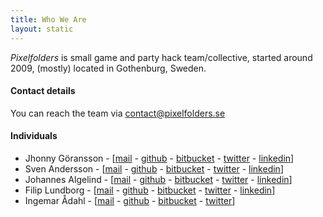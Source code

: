 ```yaml
---
title: Who We Are
layout: static
---
```

*Pixelfolders* is small game and party hack team/collective, started around 2009, (mostly) located in Gothenburg, Sweden.

#### Contact details
You can reach the team via <a href="mailto:contact@pixelfolders.se">contact@pixelfolders.se</a>

#### Individuals
* Jhonny Göransson - [<a href="mailto:jhonny@pixelfolders.se">mail</a> - <a href="https://github.com/Jhonnyg/">github</a> - <a href="https://bitbucket.org/jhonnygoransson/">bitbucket</a> - <a href="https://twitter.com/jhonnygoransson">twitter</a> - <a href="http://se.linkedin.com/in/jhonnygoransson/">linkedin</a>]
* Sven Andersson - [<a href="mailto:sven@pixelfolders.se">mail</a> - <a href="https://github.com/andsve/">github</a> - <a href="https://bitbucket.org/andsve/">bitbucket</a> - <a href="https://twitter.com/andsve">twitter</a> - <a href="http://se.linkedin.com/in/andsve/">linkedin</a>]
* Johannes Algelind - [<a href="mailto:jonte@pixelfolders.se">mail</a> - <a href="https://github.com/jalgelind/">github</a> - <a href="https://bitbucket.org/jalgelind/">bitbucket</a> - <a href="https://twitter.com/jalgelind">twitter</a> - <a href="http://se.linkedin.com/pub/johannes-algelind/23/b06/871">linkedin</a>]
* Filip Lundborg - [<a href="mailto:filip@pixelfolders.se">mail</a> - <a href="https://github.com/jalgelind/">github</a> - <a href="https://bitbucket.org/jalgelind/">bitbucket</a> - <a href="https://twitter.com/jalgelind">twitter</a> - <a href="http://se.linkedin.com/pub/filip-lundborg/83/589/970">linkedin</a>]
* Ingemar Ådahl - [<a href="mailto:ingemar@pixelfolders.se">mail</a> - <a href="https://github.com/ingemaradahl/">github</a> - <a href="https://bitbucket.org/adahl/">bitbucket</a> - <a href="https://twitter.com/ingemaradahl">twitter</a>]
